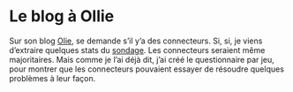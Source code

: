 # Le blog à Ollie

Sur son blog [Olie](http://b-spirit.com/blogollie/?p=1426), se demande s’il y’a des connecteurs. Si, si, je viens d’extraire quelques stats du [sondage](http://www.tcrouzet.com/connecteurs/resultat.php). Les connecteurs seraient même majoritaires. Mais comme je l’ai déjà dit, j’ai créé le questionnaire par jeu, pour montrer que les connecteurs pouvaient essayer de résoudre quelques problèmes à leur façon.